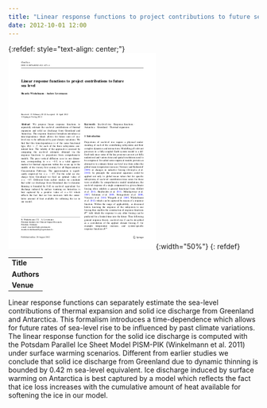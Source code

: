 ```yaml
---
title: "Linear response functions to project contributions to future sea level"
date: 2012-10-01 12:00
---
```


{:refdef: style="text-align: center;"}
![](/img/applications/winkelmannlevermann2012.png){:width="50%"}
{: refdef}


||
|-
| **Title** | [Linear response functions to project contributions to future sea level](http://dx.doi.org/10.1007/s00382-012-1471-4) |
| **Authors** | [Ricarda Winkelmann](http://www.pik-potsdam.de/~ricardaw/) and A. Levermann |
| **Venue** |  [Climate Dynamics](http://www.springerlink.com/content/0930-7575/)  |

Linear response functions can separately estimate the sea-level contributions of thermal expansion and solid ice discharge from Greenland and Antarctica. This formalism introduces a time-dependence which allows for future rates of sea-level rise to be influenced by past climate variations. The linear response function for the solid ice discharge is computed with the Potsdam Parallel Ice Sheet Model PISM-PIK (Winkelmann et al. 2011) under surface warming scenarios. Different from earlier studies we conclude that solid ice discharge from Greenland due to dynamic thinning is bounded by 0.42 m sea-level equivalent. Ice discharge induced by surface warming on Antarctica is best captured by a model which reflects the fact that ice loss increases with the cumulative amount of heat available for softening the ice in our model.

